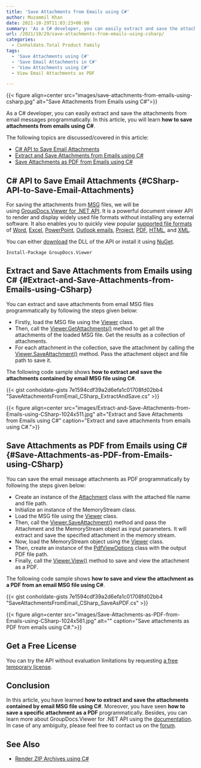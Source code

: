 ```yaml
---
title: 'Save Attachments from Emails using C#'
author: Muzammil Khan
date: 2021-10-29T11:03:23+00:00
summary: 'As a C# developer, you can easily extract and save the attachments from email messages programmatically. In this article, you will learn <strong>how to save attachments from emails using C#</strong>.'
url: /2021/10/29/save-attachments-from-emails-using-csharp/
categories:
  - Conholdate.Total Product Family
tags:
  - 'Save Attachments using C#'
  - 'Save Email Attachments in C#'
  - 'View Attachments using C#'
  - View Email Attachments as PDF

---
```



{{< figure align=center src="images/save-attachments-from-emails-using-csharp.jpg" alt="Save Attachments from Emails using C#">}}
 

As a C# developer, you can easily extract and save the attachments from email messages programmatically. In this article, you will learn **how to save attachments from emails using C#**.

The following topics are discussed/covered in this article:

  * [C# API to Save Email Attachments][2]
  * [Extract and Save Attachments from Emails using C#][3]
  * [Save Attachments as PDF from Emails using C#][4]

## C# API to Save Email Attachments {#CSharp-API-to-Save-Email-Attachments}

For saving the attachments from [MSG][5] files, we will be using&nbsp;[GroupDocs.Viewer for .NET API][6]. It is a powerful document viewer API to render and display widely used file formats without installing any external software. It also enables you to quickly view popular [supported file formats][7] of&nbsp;[Word][8],&nbsp;[Excel][9],&nbsp;[PowerPoint][10], [Outlook emails][11], [Project][12], [PDF][13], [HTML][14], and [XML][15].

You can either&nbsp;[download][16]&nbsp;the DLL of the API or install it using [NuGet][17].

<pre class="wp-block-code"><code>Install-Package GroupDocs.Viewer</code></pre>

## Extract and Save Attachments from Emails using C# {#Extract-and-Save-Attachments-from-Emails-using-CSharp}

You can extract and save attachments from email MSG files programmatically by following the steps given below:

  * Firstly, load the MSG file using the&nbsp;[Viewer][18]&nbsp;class.
  * Then, call the [Viewer.GetAttachments()][19] method to get all the attachments of the loaded MSG file. Get the results as a collection of attachments.
  * For each attachment in the collection, save the attachment by calling the [Viewer.SaveAttachment()][20] method. Pass the attachment object and file path to save it.

The following&nbsp;code sample shows&nbsp;**how to extract and save the attachments contained by email MSG file using C#**.

{{< gist conholdate-gists 7e1594cdf39a2d6efa1c01708fd02bb4 "SaveAttachmentsFromEmail_CSharp_ExtractAndSave.cs" >}}

{{< figure align=center src="images/Extract-and-Save-Attachments-from-Emails-using-CSharp-1024x511.jpg" alt="Extract and Save Attachments from Emails using C#" caption="Extract and save attachments from emails using C#.">}}
 

## Save Attachments as PDF from Emails using C# {#Save-Attachments-as-PDF-from-Emails-using-CSharp}

You can save the email message attachments as PDF programmatically by following the steps given below:

  * Create an instance of the [Attachment][22] class with the attached file name and file path.
  * Initialize an instance of the MemoryStream class.
  * Load the MSG file using the&nbsp;[Viewer][18]&nbsp;class.
  * Then, call the [Viewer.SaveAttachment()][20] method and pass the Attachment and the MemoryStream object as input parameters. It will extract and save the specified attachment in the memory stream.
  * Now, load the MemoryStream object using the [Viewer][18]&nbsp;class.
  * Then, create an instance of the [PdfViewOptions][23] class with the output PDF file path.
  * Finally, call the [Viewer.View()][24] method to save and view the attachment as a PDF.

The following&nbsp;code sample shows&nbsp;**how to save and view the attachment as a PDF from an email MSG file using C#**.

{{< gist conholdate-gists 7e1594cdf39a2d6efa1c01708fd02bb4 "SaveAttachmentsFromEmail_CSharp_SaveAsPDF.cs" >}}

{{< figure align=center src="images/Save-Attachments-as-PDF-from-Emails-using-CSharp-1024x561.jpg" alt="" caption="Save attachments as PDF from emails using C#.">}}
 

## Get a Free License

You can try the API without evaluation limitations by requesting&nbsp;[a free temporary license][26].

## Conclusion

In this article, you have learned&nbsp;**how to&nbsp;**extract and save the attachments contained by email MSG file using** C#**. Moreover, you have seen&nbsp;**how to save a specific attachment as a PDF**&nbsp;programmatically. Besides, you can learn more about GroupDocs.Viewer for .NET API using the&nbsp;[documentation][27]. In case of any ambiguity, please feel free to contact us on the&nbsp;[forum][28].

## See Also

  * [Render ZIP Archives using C#][29]

 [1]: https://blog.conholdate.com/wp-content/uploads/sites/27/2021/10/save-attachments-from-emails-using-csharp.jpg
 [2]: #CSharp-API-to-Save-Email-Attachments
 [3]: #Extract-and-Save-Attachments-from-Emails-using-CSharp
 [4]: #Save-Attachments-as-PDF-from-Emails-using-CSharp
 [5]: https://docs.fileformat.com/email/msg/
 [6]: https://products.groupdocs.com/viewer/net
 [7]: https://docs.groupdocs.com/viewer/net/supported-document-formats/
 [8]: https://docs.fileformat.com/word-processing/
 [9]: https://docs.fileformat.com/spreadsheet/
 [10]: https://docs.fileformat.com/presentation/
 [11]: https://docs.fileformat.com/email/
 [12]: https://docs.fileformat.com/project-management/
 [13]: https://docs.fileformat.com/pdf/
 [14]: https://docs.fileformat.com/web/html/
 [15]: https://docs.fileformat.com/web/xml/
 [16]: https://downloads.groupdocs.com/viewer/net
 [17]: https://www.nuget.org/packages/GroupDocs.Viewer
 [18]: https://apireference.groupdocs.com/viewer/net/groupdocs.viewer/Viewer
 [19]: https://apireference.groupdocs.com/viewer/net/groupdocs.viewer/viewer/methods/getattachments
 [20]: https://apireference.groupdocs.com/viewer/net/groupdocs.viewer/viewer/methods/saveattachment
 [21]: https://blog.conholdate.com/wp-content/uploads/sites/27/2021/10/Extract-and-Save-Attachments-from-Emails-using-CSharp.jpg
 [22]: https://apireference.groupdocs.com/viewer/net/groupdocs.viewer.results/attachment
 [23]: https://apireference.groupdocs.com/viewer/net/groupdocs.viewer.options/pdfviewoptions
 [24]: https://apireference.groupdocs.com/viewer/net/groupdocs.viewer/viewer/methods/view
 [25]: https://blog.conholdate.com/wp-content/uploads/sites/27/2021/10/Save-Attachments-as-PDF-from-Emails-using-CSharp.jpg
 [26]: https://purchase.groupdocs.com/temporary-license
 [27]: https://docs.groupdocs.com/viewer/net/
 [28]: https://forum.groupdocs.com/c/viewer/
 [29]: https://blog.conholdate.com/2021/07/06/render-zip-archives-using-csharp/




